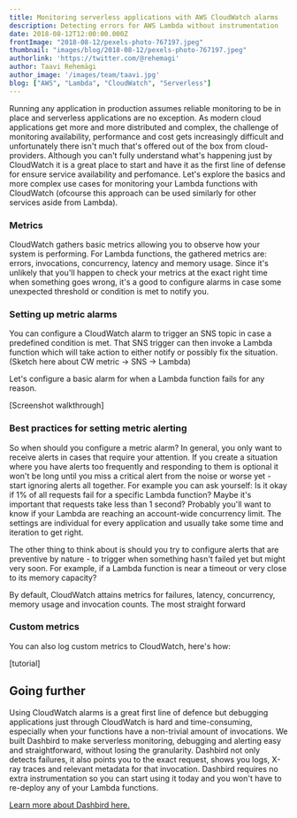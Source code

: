 ```yaml
---
title: Monitoring serverless applications with AWS CloudWatch alarms
description: Detecting errors for AWS Lambda without instrumentation
date: 2018-08-12T12:00:00.000Z
frontImage: "2018-08-12/pexels-photo-767197.jpeg"
thumbnail: "images/blog/2018-08-12/pexels-photo-767197.jpeg"
authorlink: 'https://twitter.com/@rehemagi'
author: Taavi Rehemägi
author_image: '/images/team/taavi.jpg'
blog: ["AWS", "Lambda", "CloudWatch", "Serverless"]
---
```


Running any application in production assumes reliable monitoring to be in place and serverless applications are no exception. As modern cloud applications get more and more distributed and complex, the challenge of monitoring availability, performance and cost gets increasingly difficult and unfortunately there isn't much that's offered out of the box from cloud-providers. Although you can't fully understand what's happening just by CloudWatch it is a great place to start and have it as the first line of defense for ensure service availability and perfomance. Let's explore the basics and more complex use cases for monitoring your Lambda functions with CloudWatch (ofcourse this approach can be used similarly for other services aside from Lambda).

### Metrics

CloudWatch gathers basic metrics allowing you to observe how your system is performing. For Lambda functions, the gathered metrics are: errors, invocations, concurrency, latency and memory usage.  Since it's unlikely that you'll happen to check your metrics at the exact right time when something goes wrong, it's a good to configure alarms in case some unexpected threshold or condition is met to notify you.

### Setting up metric alarms

You can configure a CloudWatch alarm to trigger an SNS topic in case a predefined condition is met. That SNS trigger can then invoke a Lambda function which will take action to either notify or possibly fix the situation. (Sketch here about CW metric -> SNS -> Lambda)

Let's configure a basic alarm for when a Lambda function fails for any reason.

[Screenshot walkthrough]

### Best practices for setting metric alerting

So when should you configure a metric alarm? In general, you only want to receive alerts in cases that require your attention. If you create a situation where you have alerts too frequently and responding to them is optional it won't be long until you miss a critical alert from the noise or worse yet - start ignoring alerts all together. For example you can ask yourself: Is it okay if 1% of all requests fail for a specific Lambda function? Maybe it's important that requests take less than 1 second? Probably you'll want to know if your Lambda are reaching an account-wide concurrency limit. The settings are individual for every application and usually take some time and iteration to get right.

The other thing to think about is should you try to configure alerts that are preventive by nature - to trigger when something hasn't failed yet but might very soon. For example, if a Lambda function is near a timeout or very close to its memory capacity?

By default, CloudWatch attains metrics for failures, latency, concurrency, memory usage and invocation counts. The most straight forward 

### Custom metrics
You can also log custom metrics to CloudWatch, here's how:

[tutorial]

## Going further

Using CloudWatch alarms is a great first line of defence but debugging applications just through CloudWatch is hard and time-consuming, especially when your functions have a non-trivial amount of invocations. We built Dashbird to make serverless monitoring, debugging and alerting easy and straightforward, without losing the granularity. Dashbird not only detects failures, it also points you to the exact request, shows you logs, X-ray traces and relevant metadata for that invocation. Dashbird requires no extra instrumentation so you can start using it today and you won't have to re-deploy any of your Lambda functions.

<a href='/' target='_blank'>Learn more about Dashbird here.</a>
